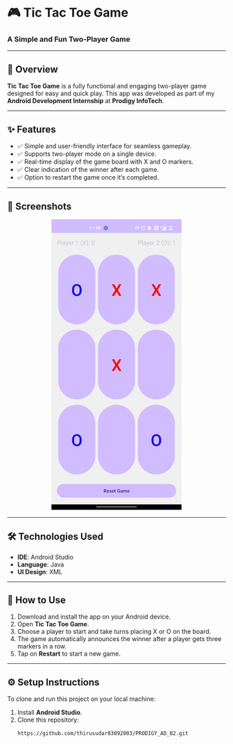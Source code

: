 # 🎮 **Tic Tac Toe Game**  
### A Simple and Fun Two-Player Game  

---

## 📝 **Overview**  
**Tic Tac Toe Game** is a fully functional and engaging two-player game designed for easy and quick play. This app was developed as part of my **Android Development Internship** at **Prodigy InfoTech**.  

---

## ✨ **Features**  
- ✅ Simple and user-friendly interface for seamless gameplay.  
- ✅ Supports two-player mode on a single device.  
- ✅ Real-time display of the game board with X and O markers.  
- ✅ Clear indication of the winner after each game.  
- ✅ Option to restart the game once it’s completed.  

---

## 📸 **Screenshots**  
<p align="center">
    <img src="./image/TTT.jpg" alt="Tic Tac Toe Screenshot" width="300"/>
</p>  

---

## 🛠️ **Technologies Used**  
- **IDE**: Android Studio  
- **Language**: Java  
- **UI Design**: XML  

---

## 🚀 **How to Use**  
1. Download and install the app on your Android device.  
2. Open **Tic Tac Toe Game**.  
3. Choose a player to start and take turns placing X or O on the board.  
4. The game automatically announces the winner after a player gets three markers in a row.  
5. Tap on **Restart** to start a new game.  

---

## ⚙️ **Setup Instructions**  
To clone and run this project on your local machine:  

1. Install **Android Studio**.  
2. Clone this repository:  
   ```bash  
   https://github.com/thirusudar03092003/PRODIGY_AD_02.git
